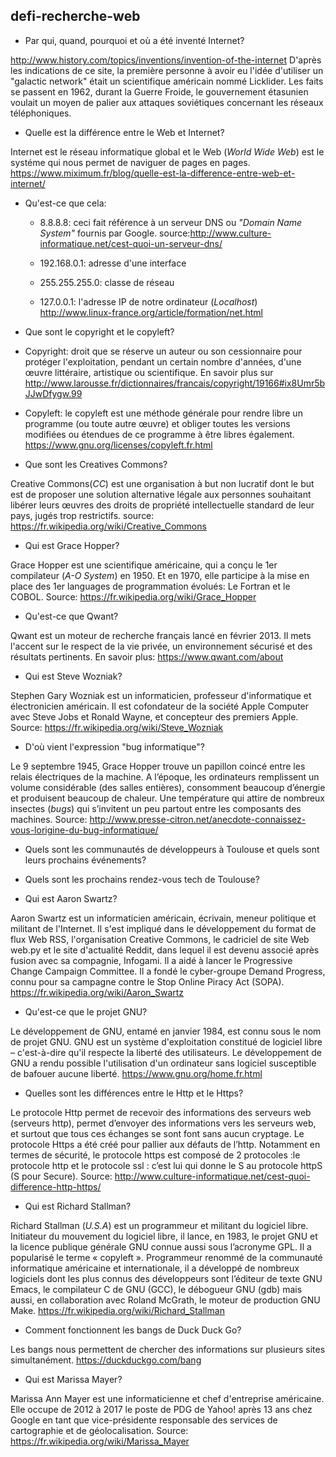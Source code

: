 ## defi-recherche-web

* Par qui, quand, pourquoi et où a été inventé Internet? 

http://www.history.com/topics/inventions/invention-of-the-internet D'après les indications de ce site, la première personne à avoir eu l'idée d'utiliser un "galactic network" était un scientifique
américain nommé Licklider. Les faits se passent en 1962, durant la Guerre Froide, le gouvernement étasunien voulait un moyen de palier aux attaques soviétiques concernant les réseaux téléphoniques.


* Quelle est la différence entre le Web et Internet?

Internet est le réseau informatique global et le Web (*World Wide Web*) est le systéme qui nous permet de naviguer de pages en pages. https://www.miximum.fr/blog/quelle-est-la-difference-entre-web-et-internet/


* Qu'est-ce que cela:

  - 8.8.8.8: ceci fait référence à un serveur DNS ou *"Domain Name System"* fournis par Google. source:http://www.culture-informatique.net/cest-quoi-un-serveur-dns/

  - 192.168.0.1: adresse d'une interface
  - 255.255.255.0: classe de réseau
  - 127.0.0.1: l'adresse IP de notre ordinateur (*Localhost*)
http://www.linux-france.org/article/formation/net.html


* Que sont le copyright et le copyleft?

 - Copyright: droit que se réserve un auteur ou son cessionnaire pour protéger l'exploitation, pendant un certain nombre d'années, d'une œuvre littéraire, artistique ou scientifique.
 En savoir plus sur http://www.larousse.fr/dictionnaires/francais/copyright/19166#ix8Umr5bJJwDfygw.99

 - Copyleft: le copyleft est une méthode générale pour rendre libre un programme (ou toute autre œuvre) et obliger toutes les versions modifiées ou étendues de ce programme à être libres également.
https://www.gnu.org/licenses/copyleft.fr.html


* Que sont les Creatives Commons?

Creative Commons(*CC*) est une organisation à but non lucratif dont le but est de proposer une solution alternative légale aux personnes souhaitant libérer leurs œuvres des droits de propriété intellectuelle standard de leur pays, jugés trop restrictifs. source: https://fr.wikipedia.org/wiki/Creative_Commons


* Qui est Grace Hopper?

Grace Hopper est une scientifique américaine, qui a conçu le 1er compilateur (*A-O System*) en 1950.
Et en 1970, elle participe à la mise en place des 1er languages de programmation évolués: Le Fortran et le COBOL. Source: https://fr.wikipedia.org/wiki/Grace_Hopper


* Qu'est-ce que Qwant?

Qwant est un moteur de recherche français lancé en février 2013. Il mets l'accent sur le respect de la vie privée, un environnement sécurisé et des résultats pertinents. En savoir plus: https://www.qwant.com/about


* Qui est Steve Wozniak?

Stephen Gary Wozniak est un informaticien, professeur d'informatique et électronicien américain.
Il est cofondateur de la société Apple Computer avec Steve Jobs et Ronald Wayne, et concepteur des premiers Apple. Source: https://fr.wikipedia.org/wiki/Steve_Wozniak


* D'où vient l'expression "bug informatique"?

Le 9 septembre 1945, Grace Hopper trouve un papillon coincé entre les  relais électriques de la machine. A l’époque, les ordinateurs remplissent un volume considérable (des salles entières), consomment beaucoup d’énergie et produisent beaucoup de chaleur. Une température qui attire de nombreux insectes (*bugs*) qui s’invitent un peu partout entre les composants des machines. Source: http://www.presse-citron.net/anecdote-connaissez-vous-lorigine-du-bug-informatique/


* Quels sont les communautés de développeurs à Toulouse et quels sont leurs prochains événements?


* Quels sont les prochains rendez-vous tech de Toulouse?


* Qui est Aaron Swartz?

Aaron Swartz est un informaticien américain, écrivain, meneur politique et militant de l'Internet. Il s'est impliqué dans le développement du format de flux Web RSS, l'organisation Creative Commons, le cadriciel de site Web web.py et le site d'actualité Reddit, dans lequel il est devenu associé après fusion avec sa compagnie, Infogami. Il a aidé à lancer le Progressive Change Campaign Committee.
Il a fondé le cyber-groupe Demand Progress, connu pour sa campagne contre le Stop Online Piracy Act (SOPA). https://fr.wikipedia.org/wiki/Aaron_Swartz


* Qu'est-ce que le projet GNU?

Le développement de GNU, entamé en janvier 1984, est connu sous le nom de projet GNU. GNU est un système d'exploitation constitué de logiciel libre – c'est-à-dire qu'il respecte la liberté des utilisateurs. Le développement de GNU a rendu possible l'utilisation d'un ordinateur sans logiciel susceptible de bafouer aucune liberté. https://www.gnu.org/home.fr.html


* Quelles sont les différences entre le Http et le Https?

Le protocole Http permet de recevoir des informations des serveurs web (serveurs http), permet d’envoyer des informations vers les serveurs web, et surtout que tous ces échanges se sont font sans aucun cryptage. Le protocole Https a été créé pour pallier aux défauts de l’http. Notamment en termes de sécurité, le protocole https est composé de 2 protocoles :le protocole http et le protocole ssl : c’est lui qui donne le S au protocole httpS (S pour Secure). Source: http://www.culture-informatique.net/cest-quoi-difference-http-https/


* Qui est Richard Stallman?

Richard Stallman (*U.S.A*) est un programmeur et militant du logiciel libre. Initiateur du mouvement du logiciel libre, il lance, en 1983, le projet GNU et la licence publique générale GNU connue aussi sous l’acronyme GPL. Il a popularisé le terme
« copyleft ». Programmeur renommé de la communauté informatique américaine et internationale, il a développé de nombreux logiciels dont les plus connus des développeurs sont l’éditeur de texte GNU Emacs, le compilateur C de GNU (GCC), le débogueur GNU (gdb) mais aussi, en collaboration avec Roland McGrath, le moteur de production GNU Make. https://fr.wikipedia.org/wiki/Richard_Stallman


* Comment fonctionnent les bangs de Duck Duck Go?

Les bangs nous permettent de chercher des informations sur plusieurs sites simultanément. https://duckduckgo.com/bang


* Qui est Marissa Mayer?

Marissa Ann Mayer est une informaticienne et chef d'entreprise américaine. Elle occupe de 2012 à 2017 le poste de PDG de Yahoo! après 13 ans chez Google en tant que vice-présidente responsable des services de cartographie et de géolocalisation. Source: https://fr.wikipedia.org/wiki/Marissa_Mayer



